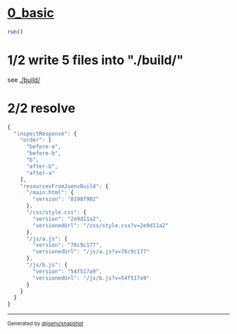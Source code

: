# [0_basic](../../service_worker_type_classic_build.test.mjs#L28)

```js
run()
```

# 1/2 write 5 files into "./build/"

see [./build/](./build/)

# 2/2 resolve

```js
{
  "inspectResponse": {
    "order": [
      "before-a",
      "before-b",
      "b",
      "after-b",
      "after-a"
    ],
    "resourcesFromJsenvBuild": {
      "/main.html": {
        "version": "8198f902"
      },
      "/css/style.css": {
        "version": "2e9d11a2",
        "versionedUrl": "/css/style.css?v=2e9d11a2"
      },
      "/js/a.js": {
        "version": "76c9c177",
        "versionedUrl": "/js/a.js?v=76c9c177"
      },
      "/js/b.js": {
        "version": "54f517a9",
        "versionedUrl": "/js/b.js?v=54f517a9"
      }
    }
  }
}
```

---

<sub>
  Generated by <a href="https://github.com/jsenv/core/tree/main/packages/independent/snapshot">@jsenv/snapshot</a>
</sub>
